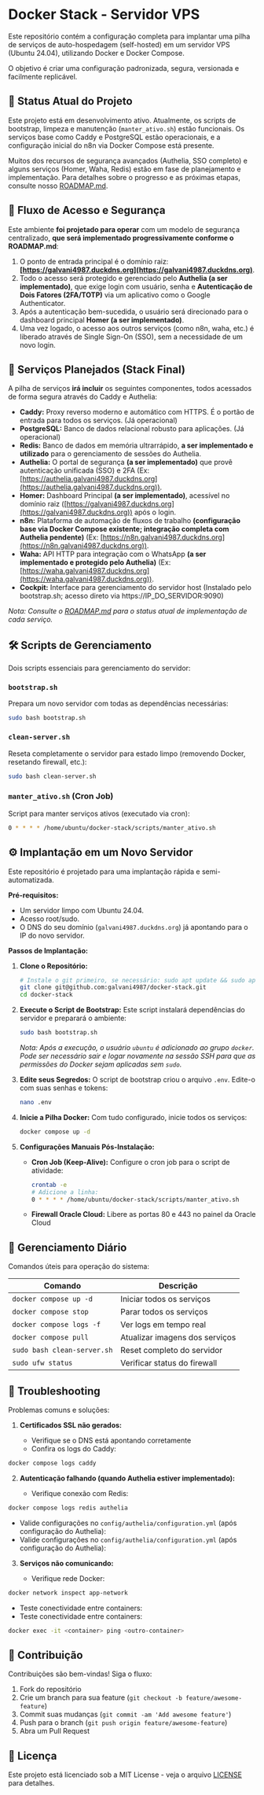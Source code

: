 # Docker Stack - Servidor VPS

Este repositório contém a configuração completa para implantar uma pilha de serviços de auto-hospedagem (self-hosted) em um servidor VPS (Ubuntu 24.04), utilizando Docker e Docker Compose.

O objetivo é criar uma configuração padronizada, segura, versionada e facilmente replicável.

## 🎯 Status Atual do Projeto

Este projeto está em desenvolvimento ativo. Atualmente, os scripts de bootstrap, limpeza e manutenção (`manter_ativo.sh`) estão funcionais. Os serviços base como Caddy e PostgreSQL estão operacionais, e a configuração inicial do n8n via Docker Compose está presente.

Muitos dos recursos de segurança avançados (Authelia, SSO completo) e alguns serviços (Homer, Waha, Redis) estão em fase de planejamento e implementação. Para detalhes sobre o progresso e as próximas etapas, consulte nosso [ROADMAP.md](ROADMAP.md).

## 🔐 Fluxo de Acesso e Segurança

Este ambiente **foi projetado para operar** com um modelo de segurança centralizado, **que será implementado progressivamente conforme o ROADMAP.md**:

1.  O ponto de entrada principal é o domínio raiz: **[https://galvani4987.duckdns.org](https://galvani4987.duckdns.org)**.
2.  Todo o acesso será protegido e gerenciado pelo **Authelia (a ser implementado)**, que exige login com usuário, senha e **Autenticação de Dois Fatores (2FA/TOTP)** via um aplicativo como o Google Authenticator.
3.  Após a autenticação bem-sucedida, o usuário será direcionado para o dashboard principal **Homer (a ser implementado)**.
4.  Uma vez logado, o acesso aos outros serviços (como n8n, waha, etc.) é liberado através de Single Sign-On (SSO), sem a necessidade de um novo login.

## 🚀 Serviços Planejados (Stack Final)

A pilha de serviços **irá incluir** os seguintes componentes, todos acessados de forma segura através do Caddy e Authelia:

* **Caddy:** Proxy reverso moderno e automático com HTTPS. É o portão de entrada para todos os serviços. (Já operacional)
* **PostgreSQL:** Banco de dados relacional robusto para aplicações. (Já operacional)
* **Redis:** Banco de dados em memória ultrarrápido, **a ser implementado e utilizado** para o gerenciamento de sessões do Authelia.
* **Authelia:** O portal de segurança **(a ser implementado)** que provê autenticação unificada (SSO) e 2FA (Ex: [https://authelia.galvani4987.duckdns.org](https://authelia.galvani4987.duckdns.org)).
* **Homer:** Dashboard Principal **(a ser implementado)**, acessível no domínio raiz ([https://galvani4987.duckdns.org](https://galvani4987.duckdns.org)) após o login.
* **n8n:** Plataforma de automação de fluxos de trabalho **(configuração base via Docker Compose existente; integração completa com Authelia pendente)** (Ex: [https://n8n.galvani4987.duckdns.org](https://n8n.galvani4987.duckdns.org)).
* **Waha:** API HTTP para integração com o WhatsApp **(a ser implementado e protegido pelo Authelia)** (Ex: [https://waha.galvani4987.duckdns.org](https://waha.galvani4987.duckdns.org)).
* **Cockpit:** Interface para gerenciamento do servidor host (Instalado pelo bootstrap.sh; acesso direto via https://IP_DO_SERVIDOR:9090)

*Nota: Consulte o [ROADMAP.md](ROADMAP.md) para o status atual de implementação de cada serviço.*

## 🛠️ Scripts de Gerenciamento

Dois scripts essenciais para gerenciamento do servidor:

### `bootstrap.sh`
Prepara um novo servidor com todas as dependências necessárias:
```bash
sudo bash bootstrap.sh
```

### `clean-server.sh`
Reseta completamente o servidor para estado limpo (removendo Docker, resetando firewall, etc.):
```bash
sudo bash clean-server.sh
```

### `manter_ativo.sh` (Cron Job)
Script para manter serviços ativos (executado via cron):
```bash
0 * * * * /home/ubuntu/docker-stack/scripts/manter_ativo.sh
```

## ⚙️ Implantação em um Novo Servidor

Este repositório é projetado para uma implantação rápida e semi-automatizada.

**Pré-requisitos:**
* Um servidor limpo com Ubuntu 24.04.
* Acesso root/sudo.
* O DNS do seu domínio (`galvani4987.duckdns.org`) já apontando para o IP do novo servidor.

**Passos de Implantação:**

1.  **Clone o Repositório:**
    ```bash
    # Instale o git primeiro, se necessário: sudo apt update && sudo apt install git -y
    git clone git@github.com:galvani4987/docker-stack.git
    cd docker-stack
    ```

2.  **Execute o Script de Bootstrap:**
    Este script instalará dependências do servidor e preparará o ambiente:
    ```bash
    sudo bash bootstrap.sh
    ```
    *Nota: Após a execução, o usuário `ubuntu` é adicionado ao grupo `docker`. Pode ser necessário sair e logar novamente na sessão SSH para que as permissões do Docker sejam aplicadas sem `sudo`.*

3.  **Edite seus Segredos:**
    O script de bootstrap criou o arquivo `.env`. Edite-o com suas senhas e tokens:
    ```bash
    nano .env
    ```

4.  **Inicie a Pilha Docker:**
    Com tudo configurado, inicie todos os serviços:
    ```bash
    docker compose up -d
    ```

5.  **Configurações Manuais Pós-Instalação:**
    * **Cron Job (Keep-Alive):** Configure o cron job para o script de atividade:
        ```bash
        crontab -e
        # Adicione a linha:
        0 * * * * /home/ubuntu/docker-stack/scripts/manter_ativo.sh
        ```
    * **Firewall Oracle Cloud:** Libere as portas 80 e 443 no painel da Oracle Cloud

## 🔄 Gerenciamento Diário

Comandos úteis para operação do sistema:

| Comando | Descrição |
|---------|-----------|
| `docker compose up -d` | Iniciar todos os serviços |
| `docker compose stop` | Parar todos os serviços |
| `docker compose logs -f` | Ver logs em tempo real |
| `docker compose pull` | Atualizar imagens dos serviços |
| `sudo bash clean-server.sh` | Reset completo do servidor |
| `sudo ufw status` | Verificar status do firewall |

## 🚨 Troubleshooting

Problemas comuns e soluções:

1. **Certificados SSL não gerados:**

   * Verifique se o DNS está apontando corretamente
   * Confira os logs do Caddy:
```bash
docker compose logs caddy
```

2. **Autenticação falhando (quando Authelia estiver implementado):**

   * Verifique conexão com Redis:
```bash
docker compose logs redis authelia
```
   * Valide configurações no `config/authelia/configuration.yml` (após configuração do Authelia):
   * Valide configurações no `config/authelia/configuration.yml` (após configuração do Authelia):

3. **Serviços não comunicando:**

   * Verifique rede Docker:
```bash
docker network inspect app-network
```
   * Teste conectividade entre containers:
   * Teste conectividade entre containers:
```bash
docker exec -it <container> ping <outro-container>
```

## 🤝 Contribuição
Contribuições são bem-vindas! Siga o fluxo:
1. Fork do repositório
2. Crie um branch para sua feature (`git checkout -b feature/awesome-feature`)
3. Commit suas mudanças (`git commit -am 'Add awesome feature'`)
4. Push para o branch (`git push origin feature/awesome-feature`)
5. Abra um Pull Request

## 📄 Licença
Este projeto está licenciado sob a MIT License - veja o arquivo [LICENSE](LICENSE) para detalhes.
